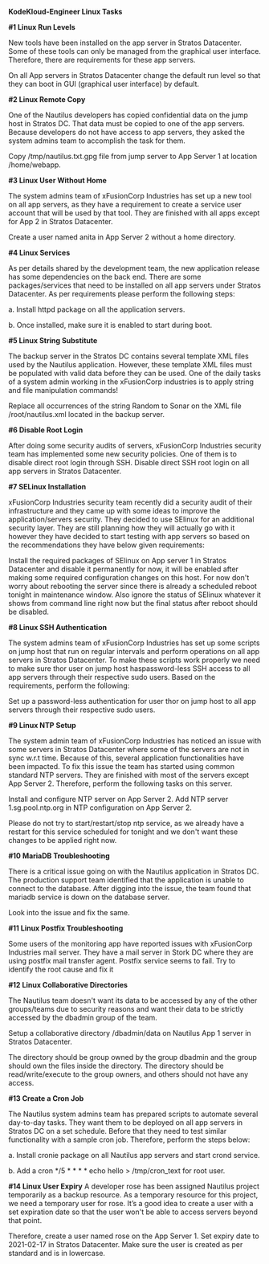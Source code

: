 **KodeKloud-Engineer Linux Tasks**

**#1 Linux Run Levels**

 New tools have been installed on the app server in Stratos Datacenter. Some of these tools can only be managed from the graphical user interface. Therefore, there are requirements for these app servers.

On all App servers in Stratos Datacenter change the default run level so that they can boot in GUI (graphical user interface) by default.


**#2 Linux Remote Copy**

One of the Nautilus developers has copied confidential data on the jump host in Stratos DC. That data must be copied to one of the app servers. Because developers do not have access to app servers, they asked the system admins team to accomplish the task for them.

Copy /tmp/nautilus.txt.gpg file from jump server to App Server 1 at location /home/webapp.


**#3 Linux User Without Home**

The system admins team of xFusionCorp Industries has set up a new tool on all app servers, as they have a requirement to create a service user account that will be used by that tool. They are finished with all apps except for App 2 in Stratos Datacenter.

Create a user named anita in App Server 2 without a home directory.


**#4 Linux Services**

 As per details shared by the development team, the new application release has some dependencies on the back end. There are some packages/services that need to be installed on all app servers under Stratos Datacenter. As per requirements please perform the following steps:

a. Install httpd package on all the application servers.

b. Once installed, make sure it is enabled to start during boot.


**#5 Linux String Substitute**

The backup server in the Stratos DC contains several template XML files used by the Nautilus application. However, these template XML files must be populated with valid data before they can be used. One of the daily tasks of a system admin working in the xFusionCorp industries is to apply string and file manipulation commands!

Replace all occurrences of the string Random to Sonar on the XML file /root/nautilus.xml located in the backup server.


**#6 Disable Root Login**

After doing some security audits of servers, xFusionCorp Industries security team has implemented some new security policies. One of them is to disable direct root login through SSH. Disable direct SSH root login on all app servers in Stratos Datacenter.


**#7 SELinux Installation**

xFusionCorp Industries security team recently did a security audit of their infrastructure and they came up with some ideas to improve the application/servers security. They decided to use SElinux for an additional security layer. They are still planning how they will actually go with it however they have decided to start testing with app servers so based on the recommendations they have below given requirements:

Install the required packages of SElinux on App server 1 in Stratos Datacenter and disable it permanently for now, it will be enabled after making some required configuration changes on this host. For now don't worry about rebooting the server since there is already a scheduled reboot tonight in maintenance window. Also ignore the status of SElinux whatever it shows from command line right now but the final status after reboot should be disabled.


**#8 Linux SSH Authentication**

The system admins team of xFusionCorp Industries has set up some scripts on jump host that run on regular intervals and perform operations on all app servers in Stratos Datacenter. To make these scripts work properly we need to make sure thor user on jump host haspassword-less SSH access to all app servers through their respective sudo users. Based on the requirements, perform the following:

Set up a password-less authentication for user thor on jump host to all app servers through their respective sudo users.


**#9 Linux NTP Setup**

The system admin team of xFusionCorp Industries has noticed an issue with some servers in Stratos Datacenter where some of the servers are not in sync w.r.t time. Because of this, several application functionalities have been impacted. To fix this issue the team has started using common standard NTP servers. They are finished with most of the servers except App Server 2. Therefore, perform the following tasks on this server.

Install and configure NTP server on App Server 2.
Add NTP server 1.sg.pool.ntp.org in NTP configuration on App Server 2.

Please do not try to start/restart/stop ntp service, as we already have a restart for this service scheduled for tonight and we don't want these changes to be applied right now.



**#10 MariaDB Troubleshooting**

There is a critical issue going on with the Nautilus application in Stratos DC. The production support team identified that the application is unable to connect to the database. After digging into the issue, the team found that mariadb service is down on the database server.

Look into the issue and fix the same.


**#11 Linux Postfix Troubleshooting**

Some users of the monitoring app have reported issues with xFusionCorp Industries mail server. They have a mail server in Stork DC where they are using postfix mail transfer agent. Postfix service seems to fail. Try to identify the root cause and fix it



**#12 Linux Collaborative Directories**

The Nautilus team doesn't want its data to be accessed by any of the other groups/teams due to security reasons and want their data to be strictly accessed by the dbadmin group of the team.

Setup a collaborative directory /dbadmin/data on Nautilus App 1 server in Stratos Datacenter.

The directory should be group owned by the group dbadmin and the group should own the files inside the directory. The directory should be read/write/execute to the group owners, and others should not have any access.



**#13 Create a Cron Job**

The Nautilus system admins team has prepared scripts to automate several day-to-day tasks. They want them to be deployed on all app servers in Stratos DC on a set schedule. Before that they need to test similar functionality with a sample cron job. Therefore, perform the steps below:

a. Install cronie package on all Nautilus app servers and start crond service.

b. Add a cron */5 * * * * echo hello > /tmp/cron_text for root user.


**#14 Linux User Expiry**
A developer rose has been assigned Nautilus project temporarily as a backup resource. As a temporary resource for this project, we need a temporary user for rose. It’s a good idea to create a user with a set expiration date so that the user won't be able to access servers beyond that point.

Therefore, create a user named rose on the App Server 1. Set expiry date to 2021-02-17 in Stratos Datacenter. Make sure the user is created as per standard and is in lowercase.
